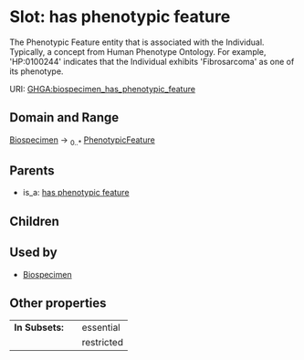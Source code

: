 
# Slot: has phenotypic feature


The Phenotypic Feature entity that is associated with the Individual. Typically, a concept from Human Phenotype Ontology. For example, 'HP:0100244' indicates that the Individual exhibits 'Fibrosarcoma' as one of its phenotype.

URI: [GHGA:biospecimen_has_phenotypic_feature](https://w3id.org/GHGA/biospecimen_has_phenotypic_feature)


## Domain and Range

[Biospecimen](Biospecimen.md) &#8594;  <sub>0..\*</sub> [PhenotypicFeature](PhenotypicFeature.md)

## Parents

 *  is_a: [has phenotypic feature](has_phenotypic_feature.md)

## Children


## Used by

 * [Biospecimen](Biospecimen.md)

## Other properties

|  |  |  |
| --- | --- | --- |
| **In Subsets:** | | essential |
|  | | restricted |

